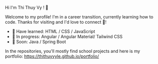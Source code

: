 Hi I'm Thi Thuy Vy ! 👋

Welcome to my profile! I'm in a career transition, currently learning how to code.
Thanks for visiting and I'd love to connect 💬!

- 🌱 Have learned: HTML / CSS / JavaScript
- 🔭 In progress: Angular / Angular Material/ Tailwind CSS
- 👯 Soon: Java / Spring Boot

 In the repositories, you'll mostly find school projects and here is my portfolio: https://thithuyvyle.github.io/portfolio/ 

<!--
Here are some ideas to get you started:

- 👯 I’m looking to collaborate on ...
- 🤔 I’m looking for help with ...
- 💬 Ask me about ...
- 📫 How to reach me: ...
- 😄 Pronouns: ...
- ⚡ Fun fact: ...
-->


